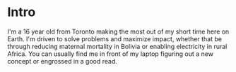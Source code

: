 
# Intro

I'm a 16 year old from Toronto making the most out of my short time here on Earth. I'm driven to solve problems and maximize impact, whether that be through reducing maternal mortality in Bolivia or enabling electricity in rural Africa. You can usually find me in front of my laptop figuring out a new concept or engrossed in a good read.
 
